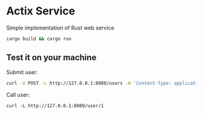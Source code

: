 # Actix Service

Simple implementation of Rust web service

```sh
cargo build && cargo run
```

## Test it on your machine
Submit user:
```sh
curl -X POST -L http://127.0.0.1:8080/users -H 'Content-Type: application/json' -d '{"name": "tarek"}'
```
Call user:
```shell
curl -L http://127.0.0.1:8080/user/1
```